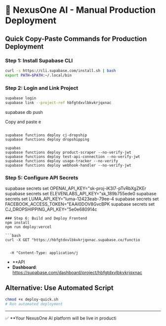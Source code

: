 # 🚀 NexusOne AI - Manual Production Deployment

## Quick Copy-Paste Commands for Production Deployment

### Step 1: Install Supabase CLI
```bash
curl -s https://cli.supabase.com/install.sh | bash
export PATH=$PATH:~/.local/bin
```

### Step 2: Login and Link Project
```bash
supabase login
supabase link --project-ref hbfgtdxvlbkvkrjqxnac
```

supabase db push

Copy and paste e
```

supabase functions deploy cj-dropship
supabase functions deploy dropshipping

supabas
supabase functions deploy product-scraper --no-verify-jwt
supabase functions deploy test-api-connection --no-verify-jwt
supabase functions deploy usage-tracker --no-verify
supabase functions deploy webhook-handler --no-verify-jwt
```
### Step 5: Configure API Secrets

supabase secrets set OPENAI_API_KEY="sk-proj-iK3l7-pTvRbXgZKEr
supabase secrets set ELEVENLABS_API_KEY="sk_189b755ede0
supabase secrets set LUMA_API_KEY="luma-12423eab-79ee-4
supabase secrets set FACEBOOK_ACCESS_TOKEN="EAAI0DOV8GvcBPK
supabase secrets set CJ_DROPSHIPPING_API_KEY="5e0e680914c
```
### Step 6: Build and Deploy Frontend
npm install
npm run deploy:vercel

```bash
curl -X GET "https://hbfgtdxvlbkvkrjqxnac.supabase.co/functio


  -H "Content-Type: application/j
```

- **API
- **Dashboard**: https://supabase.com/dashboard/project/hbfgtdxvlbkvkrjqxnac
## Alternative: Use Automated Script
```bash
chmod +x deploy-quick.sh
# Run automated deployment
```
---
✅ **Your NexusOne AI platform will be live in producti










































